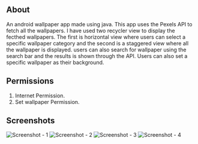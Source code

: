 
## About

An android wallpaper app made using java. This app uses the Pexels API to fetch all the wallpapers.
I have used two recycler view to display the fecthed wallpapers. The first is horizontal view where users can select a specific wallpaper category and the second is a staggered view where all the wallpaper is displayed. users can also search for wallpaper using the search bar and the results is shown through the API. Users can also set a specific wallpaper as their background.

## Permissions

1) Internet Permission.
2) Set wallpaper Permission.

## Screenshots

![Screenshot - 1](https://user-images.githubusercontent.com/62784600/137135929-b57e863f-3340-44dd-a043-466fa66657bf.png)
![Screenshot - 2]()
![Screenshot - 3]()
![Screenshot - 4]()
